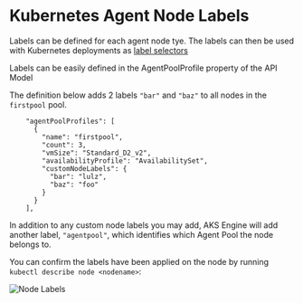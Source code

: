 # Kubernetes Agent Node Labels

Labels can be defined for each agent node tye.
The labels can then be used with Kubernetes deployments as [label selectors](https://kubernetes.io/docs/concepts/overview/working-with-objects/labels/#label-selectors)

Labels can be easily defined in the AgentPoolProfile property of the API Model

The definition below adds 2 labels `"bar"` and `"baz"` to all nodes in the `firstpool` pool.

```
    "agentPoolProfiles": [
      {
        "name": "firstpool",
        "count": 3,
        "vmSize": "Standard_D2_v2",
        "availabilityProfile": "AvailabilitySet",
        "customNodeLabels": {
          "bar": "lulz",
          "baz": "foo"
        }
      }
    ],
```

In addition to any custom node labels you may add, AKS Engine will add another label, `"agentpool"`, which identifies which Agent Pool the node belongs to.

You can confirm the labels have been applied on the node by running `kubectl describe node <nodename>`:

![Node Labels](static/img/kubernetesnodelabels.png)
